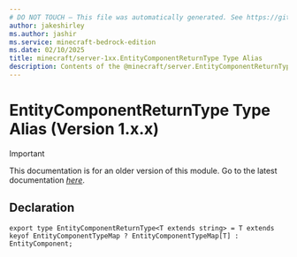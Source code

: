 ```yaml
---
# DO NOT TOUCH — This file was automatically generated. See https://github.com/mojang/minecraftapidocsgenerator to modify descriptions, examples, etc.
author: jakeshirley
ms.author: jashir
ms.service: minecraft-bedrock-edition
ms.date: 02/10/2025
title: minecraft/server-1xx.EntityComponentReturnType Type Alias
description: Contents of the @minecraft/server.EntityComponentReturnType type alias (Version 1.x.x).
---
```

# EntityComponentReturnType Type Alias (Version 1.x.x)

> [!IMPORTANT]
> This documentation is for an older version of this module. Go to the latest documentation [*here*](../../../scriptapi/minecraft/server/EntityComponentReturnType.md).

## Declaration
`export type EntityComponentReturnType<T extends string> = T extends keyof EntityComponentTypeMap ? EntityComponentTypeMap[T] : EntityComponent;`
